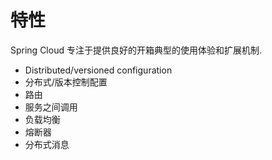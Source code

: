 # 特性

Spring Cloud 专注于提供良好的开箱典型的使用体验和扩展机制.

- Distributed/versioned configuration
- 分布式/版本控制配置
- 路由
- 服务之间调用
- 负载均衡
- 熔断器
- 分布式消息